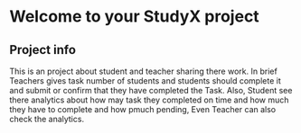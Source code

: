 # Welcome to your StudyX project

## Project info

This is an project about student and teacher sharing there work. In brief Teachers gives task number of students and students should complete it and submit or confirm that they have completed the Task. Also, Student see there analytics about how may task they completed on time and how much they have to complete and how pmuch pending, Even Teacher can also check the analytics.
